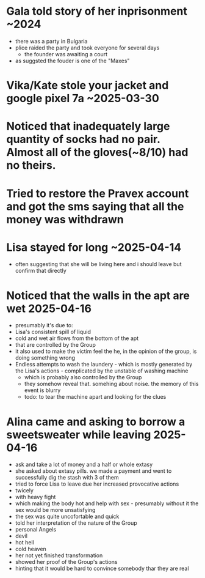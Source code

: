 # Gala told story of her inprisonment ~2024
- there was a party in Bulgaria
- plice raided the party and took everyone for several days
	 - the founder was awaiting a court
- as suggsted the fouder is one of the "Maxes"
# Vika/Kate stole your jacket and google pixel 7a ~2025-03-30
# Noticed that inadequately large quantity of socks had no pair. Almost all of the gloves(~8/10) had no theirs.
# Tried to restore the Pravex account and got the sms saying that all the money was withdrawn
# Lisa stayed for long ~2025-04-14
 - often suggesting that she will be living here and i should leave but confirm that directly
# Noticed that the walls in the apt are wet 2025-04-16
 - presumably it's due to:
  - Lisa's consistent spill of liquid
  - cold and wet air flows from the bottom of the apt
   - that are controlled by the Group 
   - it also used to make the victim feel the he, in the opinion of the group, is doing something wrong
   - Endless attempts to wash the laundery 
    - which is mostly generated by the Lisa's actions
	- complicated by the unstable of washing machine
	 - which is probably also controlled by the Group
	  - they somehow reveal that. somehing about noise. the memory of this event is blurry
	   - todo: to tear the machine apart and looking for the clues
# Alina came and asking to borrow a sweetsweater while leaving 2025-04-16
 - ask and take a lot of money and a half or whole extasy
 - she asked about extasy pills. we made a payment and went to successfully dig the stash with 3 of them
 - tried to force Lisa to leave due her increased provocative actions
  - twicely
  - with heavy fight
   - which making the body hot and help with sex
    - presumably without it the sex would be more unsatisfying
 - the sex was quite uncofortable and quick
 - told her interpretation of the nature of the Group
  - personal Angels
  - devil
  - hot hell
  - cold heaven
  - her not yet finished transformation
  - showed her proof of the Group's actions
   - hinting that it would be hard to convince somebody thar they are real

 